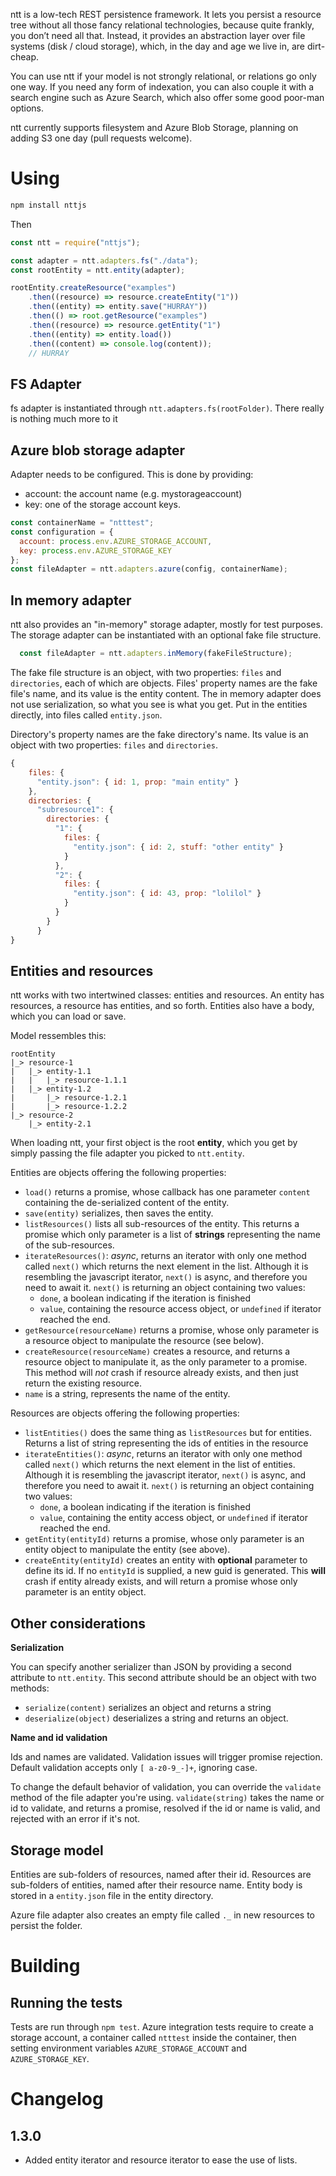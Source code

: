 ntt is a low-tech REST persistence framework. It lets you persist a 
resource tree without all those fancy relational technologies, because 
quite frankly, you don’t need all that. Instead, it provides an 
abstraction layer over file systems (disk / cloud storage), which, in 
the day and age we live in, are dirt-cheap.

You can use ntt if your model is not strongly relational, or relations 
go only one way. If you need any form of indexation, you can also 
couple it with a search engine such as Azure Search, which also offer 
some good poor-man options.

ntt currently supports filesystem and Azure Blob Storage, planning
on adding S3 one day (pull requests welcome).

# Using

```sh
npm install nttjs
```

Then

```js
const ntt = require("nttjs");

const adapter = ntt.adapters.fs("./data");
const rootEntity = ntt.entity(adapter);

rootEntity.createResource("examples")
    .then((resource) => resource.createEntity("1"))
    .then((entity) => entity.save("HURRAY"))
    .then(() => root.getResource("examples")
    .then((resource) => resource.getEntity("1")
    .then((entity) => entity.load())
    .then((content) => console.log(content));
    // HURRAY
```

## FS Adapter

fs adapter is instantiated through `ntt.adapters.fs(rootFolder)`. There
really is nothing much more to it

## Azure blob storage adapter

Adapter needs to be configured. This is done by providing:

- account: the account name (e.g. mystorageaccount)
- key: one of the storage account keys.

```js
const containerName = "ntttest";
const configuration = {
  account: process.env.AZURE_STORAGE_ACCOUNT,
  key: process.env.AZURE_STORAGE_KEY
};
const fileAdapter = ntt.adapters.azure(config, containerName);
```

## In memory adapter

ntt also provides an "in-memory" storage adapter, mostly for test
purposes. The storage adapter can be instantiated with an optional
fake file structure.

```js
  const fileAdapter = ntt.adapters.inMemory(fakeFileStructure);
```

The fake file structure is an object, with two properties: `files` and
`directories`, each of which are objects. Files' property names are the
fake file's name, and its value is the entity content. The in memory 
adapter does not use serialization, so what you see is what you get. Put
in the entities directly, into files called `entity.json`.

Directory's property names are the fake directory's name. Its value is
an object with two properties: `files` and `directories`.

```js
{
    files: {
      "entity.json": { id: 1, prop: "main entity" }
    },
    directories: {
      "subresource1": {
        directories: {
          "1": {
            files: {
              "entity.json": { id: 2, stuff: "other entity" }
            }
          },
          "2": {
            files: {
              "entity.json": { id: 43, prop: "lolilol" }
            }
          }
        }
      }
}
```

## Entities and resources

ntt works with two intertwined classes: entities and resources. An 
entity has resources, a resource has entities, and so forth. Entities
also have a body, which you can load or save.

Model ressembles this:
```
rootEntity
|_> resource-1
|   |_> entity-1.1
|   |   |_> resource-1.1.1
|   |_> entity-1.2
|       |_> resource-1.2.1
|       |_> resource-1.2.2
|_> resource-2
    |_> entity-2.1
```

When loading ntt, your first object is the root **entity**, which you get
by simply passing the file adapter you picked to `ntt.entity`.

Entities are objects offering the following properties:

- `load()` returns a promise, whose callback has one parameter
  `content` containing the de-serialized content of the entity.
- `save(entity)` serializes, then saves the entity.
- `listResources()` lists all sub-resources of the entity. This returns
  a promise which only parameter is a list of **strings** representing
  the name of the sub-resources.
- `iterateResources()`: _async_, returns an iterator with only one
  method called `next()` which returns the next element in the list.
  Although it is resembling the javascript iterator, `next()` is async, 
  and therefore you need to await it. `next()` is returning an object
  containing two values:
  - `done`, a boolean indicating if the iteration is finished
  - `value`, containing the resource access object, or `undefined` if
    iterator reached the end.
- `getResource(resourceName)` returns a promise, whose only parameter
  is a resource object to manipulate the resource (see below).
- `createResource(resourceName)` creates a resource, and returns a
  resource object to manipulate it, as the only parameter to a promise.
  This method will _not_ crash if resource already exists, and then 
  just return the existing resource.
- `name` is a string, represents the name of the entity.
  
Resources are objects offering the following properties:

- `listEntities()` does the same thing as `listResources` but for 
  entities. Returns a list of string representing the ids of entities
  in the resource
- `iterateEntities()`: _async_, returns an iterator with only one
  method called `next()` which returns the next element in the list of
  entities.
  Although it is resembling the javascript iterator, `next()` is async, 
  and therefore you need to await it. `next()` is returning an object
  containing two values:
  - `done`, a boolean indicating if the iteration is finished
  - `value`, containing the entity access object, or `undefined` if
    iterator reached the end.
- `getEntity(entityId)` returns a promise, whose only parameter
  is an entity object to manipulate the entity (see above).
- `createEntity(entityId)` creates an entity with **optional** parameter
  to define its id. If no `entityId` is supplied, a new guid is 
  generated. This **will** crash if entity already exists, and will
  return a promise whose only parameter is an entity object.

## Other considerations


**Serialization**

You can specify another serializer than JSON by providing a second 
attribute to `ntt.entity`. This second attribute should be an object with
two methods:

- `serialize(content)` serializes an object and returns a string
- `deserialize(object)` deserializes a string and returns an object.

**Name and id validation**

Ids and names are validated. Validation issues will trigger promise
rejection. Default validation accepts only `[ a-z0-9_-]+`, ignoring
case.

To change the default behavior of validation, you can override the
`validate` method of the file adapter you're using. `validate(string)`
takes the name or id to validate, and returns a promise, resolved
if the id or name is valid, and rejected with an error if it's not. 

## Storage model

Entities are sub-folders of resources, named after their id. 
Resources are sub-folders of entities, named after their resource name.
Entity body is stored in a `entity.json` file in the entity directory.

Azure file adapter also creates an empty file called `._` in new
resources to persist the folder.

# Building 

## Running the tests

Tests are run through `npm test`. Azure integration tests require to
create a storage account, a container called `ntttest` inside the 
container, then setting environment variables `AZURE_STORAGE_ACCOUNT`
and `AZURE_STORAGE_KEY`.

# Changelog

## 1.3.0

- Added entity iterator and resource iterator to ease the use of
  lists.
